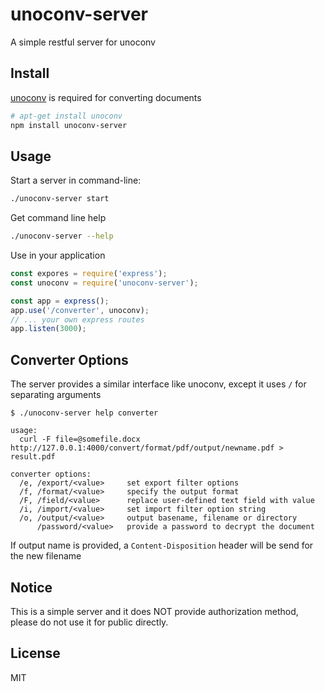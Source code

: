 # unoconv-server

A simple restful server for unoconv

## Install

[unoconv](https://github.com/dagwieers/unoconv) is required for converting documents

```bash
# apt-get install unoconv
npm install unoconv-server
```

## Usage

Start a server in command-line:

```bash
./unoconv-server start
```

Get command line help

```bash
./unoconv-server --help
```

Use in your application

```javascript
const expores = require('express');
const unoconv = require('unoconv-server');

const app = express();
app.use('/converter', unoconv);
// ... your own express routes
app.listen(3000);
```

## Converter Options

The server provides a similar interface like unoconv, except it uses `/` for separating arguments

```
$ ./unoconv-server help converter

usage:
  curl -F file=@somefile.docx http://127.0.0.1:4000/convert/format/pdf/output/newname.pdf > result.pdf

converter options:
  /e, /export/<value>     set export filter options
  /f, /format/<value>     specify the output format
  /F, /field/<value>      replace user-defined text field with value
  /i, /import/<value>     set import filter option string
  /o, /output/<value>     output basename, filename or directory
      /password/<value>   provide a password to decrypt the document
```

If output name is provided, a `Content-Disposition` header will be send for the new filename

## Notice

This is a simple server and it does NOT provide authorization method, please do not use it for public directly.

## License

MIT
